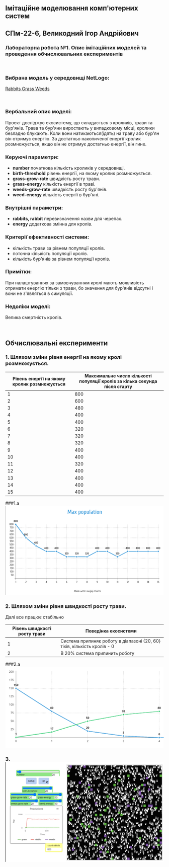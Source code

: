 ## Імітаційне моделювання комп'ютерних систем
## СПм-22-6, **Великодний Ігор Андрійович**
### Лабораторна робота №**1**. Опис імітаційних моделей та проведення обчислювальних експериментів

<br>

### Вибрана модель у середовищі NetLogo:
[Rabbits Grass Weeds](http://www.netlogoweb.org/launch#http://www.netlogoweb.org/assets/modelslib/Sample%20Models/Biology/Rabbits%20Grass%20Weeds.nlogo)

<br>

### Вербальний опис моделі:
Проект досліджує екосистему, що складається з кроликів, трави та бур'янів. Трава та бур'яни виростають у випадковому місці, кролики безладно блукають. Коли вони натикаються(їдять) на траву або бур'ян він отримує енергію. За достатньо накопиченої енергії кролик розмножується, якщо він не отримує достатньо енергії, він гине.

### Керуючі параметри:
- **number** початкова кількість кроликів у середовищі.
- **birth-threshold** рівень енергії, на якому кролик розмножується.
- **grass-grow-rate** швидкість росту трави.
- **grass-energy** кількість енергії в траві.
- **weeds-grow-rate** швидкість росту бур'янів.
- **weed-energy** кількість енергії в бур'яні.

### Внутрішні параметри:
- **rabbits, rabbit** перевизначення назви для черепах.
- **energy** додаткова змінна для кролів.

### Критерії ефективності системи:
- кількість трави за рівнем популяції кролів.
- поточна кількість популяції кролів.
- кількість бур'янів за рівнем популяції кролів.

### Примітки:
При налаштуваннях за замовчуванням кролі мають можливість отримати енергію тільки з трави, бо значення для бур'янів відсутні і вони не з'являться в симуляції.

### Недоліки моделі:
Велика смертність кролів.

<br>

## Обчислювальні експерименти

### 1. Шляхом зміни рівня енергії на якому кролі розмножується.

<table>
<thead>
<tr><th>Рівень енергії на якому кролик розмножується</th><th>Максимальне число кількості популяції кролів за кілька секунда після старту</th></tr>
</thead>
<tbody>
<tr><td>1</td><td>800</td></tr>
<tr><td>2</td><td>600</td></tr>
<tr><td>3</td><td>480</td></tr>
<tr><td>4</td><td>400</td></tr>
<tr><td>5</td><td>400</td></tr>
<tr><td>6</td><td>320</td></tr>
<tr><td>7</td><td>320</td></tr>
<tr><td>8</td><td>320</td></tr>
<tr><td>9</td><td>400</td></tr>
<tr><td>10</td><td>400</td></tr>
<tr><td>11</td><td>320</td></tr>
<tr><td>12</td><td>400</td></tr>
<tr><td>13</td><td>400</td></tr>
<tr><td>14</td><td>400</td></tr>
<tr><td>15</td><td>400</td></tr>
</tbody>
</table>

###1.a ![Graphic](max_population.png)


### 2. Шляхом зміни рівня швидкості росту трави.

<table>
<thead>
<tr><th>Рівень швидкості росту трави</th><th>Поведінка екосистеми</th></tr>
</thead>
<tbody>
<tr><td>1</td><td>Система припиняє роботу в діапазоні {20, 60} тіків, кількість кролів - 0</td></tr>
<tr><td>2</td><td>В 20% система припинить роботу</td></tr>
<tr>Далі все працює стабільно</tr>
</tbody>
</table>

###2.a ![Graphic](grass.png)

### 3. ![Підбір значень параметрів для створення незатухаючих коливань або нестійких коливань](fig3.png)